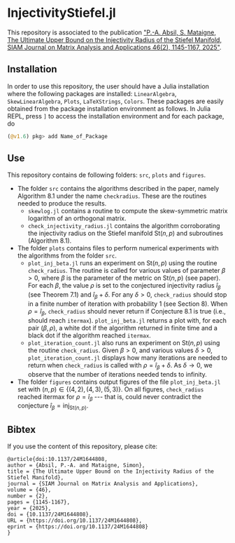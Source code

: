 # InjectivityStiefel.jl
This repository is associated to the publication ["P.-A. Absil, S. Mataigne, The Ultimate Upper Bound on the Injectivity Radius of the Stiefel Manifold, SIAM Journal on Matrix Analysis and Applications 46(2), 1145-1167, 2025"](https://doi.org/10.1137/24M1644808).
## Installation
In order to use this repository, the user should have a Julia installation where the following packages are installed: `LinearAlgebra`, `SkewLinearAlgebra`, `Plots`, `LaTeXStrings`, `Colors`. These packages are easily obtained from the package installation environment as follows. In Julia REPL, press `]` to access the installation environment and for each package, do
```julia
(@v1.6) pkg> add Name_of_Package
```
## Use
This repository contains de following folders: `src`, `plots` and `figures`.  
* The folder `src` contains the algorithms described in the paper, namely Algorithm 8.1 under the name `checkradius`. These are the routines needed to produce the results.
  * `skewlog.jl` contains a routine to compute the skew-symmetric matrix logarithm of an orthogonal matrix.
  * `check_injectivity_radius.jl` contains the algorithm corroborating the injectivity radius on the Stiefel manifold $\mathrm{St}(n,p)$ and subroutines (Algorithm 8.1).
* The folder `plots` contains files to perform numerical experiments with the algorithms from the folder `src`.
  * `plot_inj_beta.jl` runs an experiment on $\mathrm{St}(n,p)$ using the routine `check_radius`. The routine is called for various values of parameter $\beta>0$, where $\beta$ is the parameter of the metric on   $\mathrm{St}(n,p)$ (see paper). For each $\beta$, the value $\rho$ is set to the conjectured injectivity radius $î_\beta$ (see Theorem 7.1) and $î_\beta+\delta$. For any $\delta>0$, `check_radius` should stop in a finite number of iteration with probability $1$ (see Section 8). When $\rho=î_\beta$, `check_radius` should never return if Conjecture 8.1 is true (i.e., should reach `itermax`). `plot_inj_beta.jl`  returns a plot with, for each pair $(\beta,\rho)$, a white dot if the algorithm returned in finite time and a black dot if the algorithm reached `itermax`.
  * `plot_iteration_count.jl` also runs an experiment on $\mathrm{St}(n,p)$ using the routine `check_radius`. Given $\beta>0$, and various values $\delta>0$, `plot_iteration_count.jl` displays how many iterations are needed to return when `check_radius` is called with $\rho=î_\beta+\delta$. As $\delta\rightarrow 0$, we observe that the number of iterations needed tends to infinity.
* The folder `figures` contains output figures of the file `plot_inj_beta.jl` set with $(n,p) \in \{(4,2),(4,3),(5,3)\}$. On all figures, `check_radius` reached itermax for $\rho = î_\beta$ --- that is, could never contradict the conjecture $î_\beta=\mathrm{inj}_{\mathrm{St}(n,p)}$.

## Bibtex
If you use the content of this repository, please cite:
```
@article{doi:10.1137/24M1644808,
author = {Absil, P.-A. and Mataigne, Simon},
title = {The Ultimate Upper Bound on the Injectivity Radius of the Stiefel Manifold},
journal = {SIAM Journal on Matrix Analysis and Applications},
volume = {46},
number = {2},
pages = {1145-1167},
year = {2025},
doi = {10.1137/24M1644808},
URL = {https://doi.org/10.1137/24M1644808},
eprint = {https://doi.org/10.1137/24M1644808}
}
```


